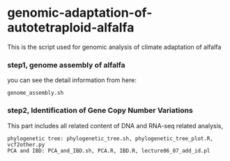 # genomic-adaptation-of-autotetraploid-alfalfa

This is the script used for genomic analysis of climate adaptation of alfalfa

### step1, genome assembly of alfalfa
you can see the detail information from here: 
```
genome_assembly.sh

```
### step2, Identification of Gene Copy Number Variations

This part includes all related content of DNA and RNA-seq related analysis,
```
phylogenetic tree: phylogenetic_tree.sh, phylogenetic_tree_plot.R, vcf2other.py
PCA and IBD: PCA_and_IBD.sh, PCA.R, IBD.R, lecture06_07_add_id.pl
